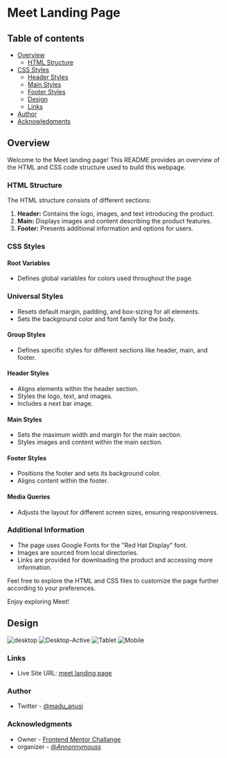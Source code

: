 # Meet Landing Page

## Table of contents

- [Overview](#overview)
  - [HTML Structure](#HTML-Structure)
- [CSS Styles](#CSS-Styles)
  - [Header Styles](#Header-Styles)
  - [Main Styles](#Main-Styles)
  - [Footer Styles](#Footer-Styles)
  - [Design](#Design)
  - [Links](#links)
- [Author](#author)
- [Acknowledgments](#acknowledgments)

## Overview
Welcome to the Meet landing page! This README provides an overview of the HTML and CSS code structure used to build this webpage.


### HTML Structure

The HTML structure consists of different sections:

1. **Header:** Contains the logo, images, and text introducing the product.
2. **Main:** Displays images and content describing the product features.
3. **Footer:** Presents additional information and options for users.

### CSS Styles

#### Root Variables
- Defines global variables for colors used throughout the page.

### Universal Styles
- Resets default margin, padding, and box-sizing for all elements.
- Sets the background color and font family for the body.

#### Group Styles
- Defines specific styles for different sections like header, main, and footer.

#### Header Styles
- Aligns elements within the header section.
- Styles the logo, text, and images.
- Includes a next bar image.

#### Main Styles
- Sets the maximum width and margin for the main section.
- Styles images and content within the main section.

#### Footer Styles
- Positions the footer and sets its background color.
- Aligns content within the footer.

#### Media Queries
- Adjusts the layout for different screen sizes, ensuring responsiveness.

### Additional Information
- The page uses Google Fonts for the "Red Hat Display" font.
- Images are sourced from local directories.
- Links are provided for downloading the product and accessing more information.

Feel free to explore the HTML and CSS files to customize the page further according to your preferences.

Enjoy exploring Meet!

## Design 

![desktop](/images/Desktop.jpg)
![Desktop-Active](/images/Desktop-Active.png)
![Tablet](/images/Tablet.jpg)
![Mobile](/images/Mobile.jpg)

### Links

- Live Site URL: [meet landing page](https://meet-landingpage1.netlify.app/)

### Author
- Twitter - [@madu_anusi](https://www.twitter.com/madu_anusi)

### Acknowledgments
- Owner - [Frontend Mentor Challange](https://www.frontendmentor.io)
- organizer - [@_Annonnymouss_](https://www.twitter.com/_Annonnymouss_)